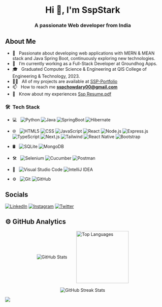 <h1 align="center">Hi 👋, I'm SspStark</h1>
<h3 align="center">A passionate Web developer from India</h3>

## About Me

- 🤔 &nbsp; Passionate about developing web applications with MERN & MEAN stack and Java Spring Boot, continuously exploring new technologies.
- 🌱 &nbsp; I’m currently working as a Full-Stack Developer at Groundhog Apps.
- 🎓 &nbsp; Graduated Computer Science & Engineering at QIS College of Engineering & Technology, 2023.
- 👨‍💻 &nbsp; All of my projects are available at [SSP-Portfolio](https://ssp-portfolio.vercel.app/)
- 📫 &nbsp; How to reach me **sspchowdary00@gmail.com**
- 📄 &nbsp; Know about my experiences [Ssp Resume.pdf](https://drive.google.com/file/d/1Xee5WtM2GEGldkMs31aSvdqE4JYN7Z7l/view?usp=sharing)

<!--
## Languages and Tools
<a href="https://www.python.org/" target="_blank" rel="noreferrer"><img src="https://skillicons.dev/icons?i=py&theme=dark" width="36" height="36" alt="Python" /></a>
<a href="https://www.java.com/" target="_blank" rel="noreferrer"><img src="https://skillicons.dev/icons?i=java&theme=dark" width="36" height="36" alt="Java" /></a>
<a href="https://www.javascript.com/" target="_blank" rel="noreferrer"><img src="https://skillicons.dev/icons?i=js&theme=dark" width="36" height="36" alt="JavaScript" /></a>
<a href="https://html.com/" target="_blank" rel="noreferrer"><img src="https://skillicons.dev/icons?i=html&theme=dark" width="36" height="36" alt="HTML" /></a>
<a href="https://css3.com/" target="_blank" rel="noreferrer"><img src="https://skillicons.dev/icons?i=css&theme=dark" width="36" height="36" alt="CSS" /></a>
<a href="https://tailwindcss.com/" target="_blank" rel="noreferrer"><img src="https://skillicons.dev/icons?i=tailwind&theme=dark" width="36" height="36" alt="Tailwind" /></a>
<a href="https://nodejs.org/en/learn/getting-started/introduction-to-nodejs" target="_blank" rel="noreferrer"><img src="https://skillicons.dev/icons?i=nodejs&theme=dark" width="36" height="36" alt="Nodejs" /></a>
<a href="https://expressjs.com/" target="_blank" rel="noreferrer"><img src="https://skillicons.dev/icons?i=express&theme=dark" width="36" height="36" alt="Express" /></a>
<a href="https://legacy.reactjs.org/" target="_blank" rel="noreferrer"><img src="https://skillicons.dev/icons?i=react&theme=dark" width="36" height="36" alt="React" /></a>
<a href="https://redux.js.org/" target="_blank" rel="noreferrer"><img src="https://skillicons.dev/icons?i=redux&theme=dark" width="36" height="36" alt="Redux" /></a>
<a href="https://nextjs.org/" target="_blank" rel="noreferrer"><img src="https://skillicons.dev/icons?i=nextjs&theme=dark" width="36" height="36" alt="NextJS" /></a>
<a href="https://www.typescriptlang.org/" target="_blank" rel="noreferrer"><img src="https://skillicons.dev/icons?i=ts&theme=dark" width="36" height="36" alt="TypeScript" /></a>
<a href="https://spring.io/projects/spring-boot" target="_blank" rel="noreferrer"><img src="https://skillicons.dev/icons?i=spring&theme=dark" width="36" height="36" alt="Spring" /></a>
<a href="https://hibernate.org/" target="_blank" rel="noreferrer"><img src="https://skillicons.dev/icons?i=hibernate&theme=dark" width="36" height="36" alt="Hibernate" /></a>
<a href="https://www.sqlite.org/" target="_blank" rel="noreferrer"><img src="https://skillicons.dev/icons?i=sqlite&theme=dark" width="36" height="36" alt="SQLite" /></a>
<a href="https://www.mongodb.com/" target="_blank" rel="noreferrer"><img src="https://skillicons.dev/icons?i=mongodb&theme=dark" width="36" height="36" alt="MongoDB" /></a>
<a href="https://www.selenium.dev/" target="_blank" rel="noreferrer"><img src="https://skillicons.dev/icons?i=selenium&theme=dark" width="36" height="36" alt="Selenium" /></a>
<a href="https://git-scm.com/" target="_blank" rel="noreferrer"><img src="https://skillicons.dev/icons?i=git&theme=dark" width="36" height="36" alt="Git" /></a>
<a href="https://github.com/" target="_blank" rel="noreferrer"><img src="https://skillicons.dev/icons?i=github&theme=dark" width="36" height="36" alt="GitHub" /></a>
<a href="https://www.postman.com/" target="_blank" rel="noreferrer"><img src="https://skillicons.dev/icons?i=postman&theme=dark" width="36" height="36" alt="Postman" /></a>
<a href="https://code.visualstudio.com/" target="_blank" rel="noreferrer"><img src="https://skillicons.dev/icons?i=vscode&theme=dark" width="36" height="36" alt="VSCode" /></a>
<a href="https://www.jetbrains.com/idea/" target="_blank" rel="noreferrer"><img src="https://skillicons.dev/icons?i=idea&theme=dark" width="36" height="36" alt="IDEA" /></a>
-->

<h3> 🛠 &nbsp;Tech Stack</h3>

- 💻 &nbsp;
  ![Python](https://img.shields.io/badge/python-3670A0?style=flat&logo=python&logoColor=ffdd54)
  ![Java](https://img.shields.io/badge/Java-ED8B00?style=flat&logo=openjdk&logoColor=white)
  ![SpringBoot](https://img.shields.io/badge/SpringBoot-6DB33F?style=flat&logo=SpringBoot&logoColor=white)
  ![Hibernate](https://img.shields.io/badge/Hibernate-333333?style=flat&logo=Hibernate&logoColor=76A844 )
  
- 🌐 &nbsp;
  ![HTML5](https://img.shields.io/badge/-HTML5-2C2C2C?style=flat&logo=HTML5)
  ![CSS](https://img.shields.io/badge/-CSS-ffffff?style=flat&logo=CSS3&logoColor=1572B6)
  ![JavaScript](https://img.shields.io/badge/-JavaScript-F7DF1E?style=flat&logo=JavaScript&logoColor=000)
  ![React](https://img.shields.io/badge/-React-black?style=flat&logo=react)
  ![Node.js](https://img.shields.io/badge/node.js-339933?style=flat&logo=Node.js&logoColor=white)
  ![Express.js](https://img.shields.io/badge/Express%20js-000000?style=flat&logo=express&logoColor=white)
  ![TypeScript](https://shields.io/badge/TypeScript-3178C6?logo=TypeScript&logoColor=FFF&style=flat)
  ![Next.js](https://img.shields.io/badge/next.js-000000?style=flat&logo=nextdotjs&logoColor=white)
  ![Tailwind](https://img.shields.io/badge/Tailwind_CSS-grey?style=flat&logo=tailwind-css&logoColor=38B2AC)
  ![React Native](https://img.shields.io/badge/-ReactNative-black?style=flat&logo=react)
  ![Bootstrap](https://img.shields.io/badge/-Bootstrap-D4D4E7?style=flat&logo=bootstrap&logoColor=563D7C)
  
- 🛢 &nbsp;
  ![SQLite](https://img.shields.io/badge/SQLite-003B57?style=flat&logo=sqlite&logoColor=white)
  ![MongoDB](https://img.shields.io/badge/-MongoDB-13aa52?style=flat&logo=mongodb&logoColor=white)
  
- 🛠 &nbsp;
  ![Selenium](https://img.shields.io/badge/Selenium-43B02A?style=flat&logo=Selenium&logoColor=white)
  ![Cucumber](https://img.shields.io/badge/-Cucumber-2F4F4F?style=flat&logo=Cucumber)
  ![Postman](https://img.shields.io/badge/-Postman-FF6C37?style=flat&logo=postman&logoColor=white)
  
- 🔧 &nbsp;
  ![Visual Studio Code](https://img.shields.io/badge/-Visual%20Studio%20Code-3178C6?style=flat&logo=visual-studio-code&logoColor=007ACC)
  ![IntelliJ IDEA](https://img.shields.io/badge/Intellij%20Idea-000?logo=intellij-idea&style=flat)
  
- ⚙️ &nbsp;
  ![Git](https://img.shields.io/badge/-Git-333333?style=flat&logo=git)
  ![GitHub](https://img.shields.io/badge/-GitHub-333333?style=flat&logo=github)


## Socials
[![LinkedIn](https://img.shields.io/badge/LinkedIn-%230077B5.svg?logo=linkedin&logoColor=white)](https://www.linkedin.com/in/sspstark/)
[![Instagram](https://img.shields.io/badge/Instagram-%23E4405F.svg?logo=Instagram&logoColor=white)](https://www.instagram.com/sspchowdary/)
[![Twitter](https://img.shields.io/badge/Twitter-%231DA1F2.svg?logo=Twitter&logoColor=white)](https://twitter.com/ssp_stark)

<!--
<p align="left">
<a href="https://twitter.com/ssp_stark" target="blank"><img align="center" src="https://raw.githubusercontent.com/rahuldkjain/github-profile-readme-generator/master/src/images/icons/Social/twitter.svg" alt="ssp_stark" height="30" width="40" /></a>
<a href="https://linkedin.com/in/sspstark" target="blank"><img align="center" src="https://raw.githubusercontent.com/rahuldkjain/github-profile-readme-generator/master/src/images/icons/Social/linked-in-alt.svg" alt="sspstark" height="30" width="40" /></a>
<a href="https://fb.com/sspchowdary" target="blank"><img align="center" src="https://raw.githubusercontent.com/rahuldkjain/github-profile-readme-generator/master/src/images/icons/Social/facebook.svg" alt="sspchowdary" height="30" width="40" /></a>
<a href="https://instagram.com/sspchowdary" target="blank"><img align="center" src="https://raw.githubusercontent.com/rahuldkjain/github-profile-readme-generator/master/src/images/icons/Social/instagram.svg" alt="sspchowdary" height="30" width="40" /></a>
<a href="https://www.hackerrank.com/sspstark" target="blank"><img align="center" src="https://raw.githubusercontent.com/rahuldkjain/github-profile-readme-generator/master/src/images/icons/Social/hackerrank.svg" alt="sspstark" height="30" width="40" /></a>
</p>
-->

## ⚙️ GitHub Analytics

<!--
<a href="https://github.com/SspStark">
  <img height="180em" src="https://github-readme-stats.vercel.app/api?username=SspStark&theme=radical&show_icons=true&hide=issues&count_private=true&include_all_commits=true" />
  <img height="180em" src="https://github-readme-stats.vercel.app/api/top-langs/?username=SspStark&theme=radical&layout=compact" />
</a> -->

<div style="display: flex; align-items: center; justify-content: center; gap: 30px;">
  <img src="https://github-readme-stats.vercel.app/api?username=SspStark&theme=radical&show_icons=true&hide=issues&count_private=true&include_all_commits=true" alt="GitHub Stats" />
  <img src="https://github-readme-stats.vercel.app/api/top-langs/?username=SspStark&theme=radical&layout=compact&langs_count=10" alt="Top Languages" style="height: 170px;" />
</div>

<p style="text-align: center;">
  <img src="https://github-readme-streak-stats.herokuapp.com/?user=SspStark&theme=dark" alt="GitHub Streak Stats" />
</p>


![](https://komarev.com/ghpvc/?username=SspStark&color=blue&style=square&base=100)
<!--
**SspStark/SspStark** is a ✨ _special_ ✨ repository because its `README.md` (this file) appears on your GitHub profile.

Here are some ideas to get you started:

- 🔭 I’m currently working on ...
- 🌱 I’m currently learning ...
- 👯 I’m looking to collaborate on ...
- 🤔 I’m looking for help with ...
- 💬 Ask me about ...
- 📫 How to reach me: ...
- 😄 Pronouns: ...
- ⚡ Fun fact: ...
-->
